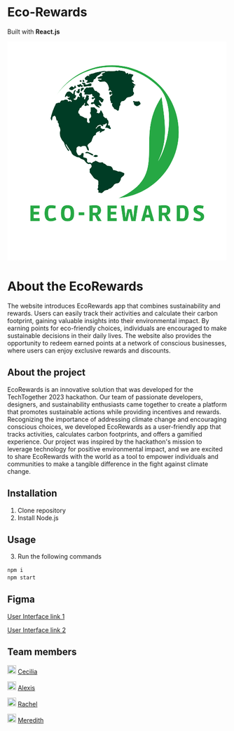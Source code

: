 # Eco-Rewards

Built with **React.js**

![Logo](./eco-rewards/src/images/eco-rewards-logo.png)

# About the EcoRewards

The website introduces EcoRewards app that combines sustainability and rewards. Users can easily track their activities and calculate their carbon footprint, gaining valuable insights into their environmental impact. By earning points for eco-friendly choices, individuals are encouraged to make sustainable decisions in their daily lives. The website also provides the opportunity to redeem earned points at a network of conscious businesses, where users can enjoy exclusive rewards and discounts. 

## About the project

EcoRewards is an innovative solution that was developed for the TechTogether 2023 hackathon. Our team of passionate developers, designers, and sustainability enthusiasts came together to create a platform that promotes sustainable actions while providing incentives and rewards. Recognizing the importance of addressing climate change and encouraging conscious choices, we developed EcoRewards as a user-friendly app that tracks activities, calculates carbon footprints, and offers a gamified experience. Our project was inspired by the hackathon's mission to leverage technology for positive environmental impact, and we are excited to share EcoRewards with the world as a tool to empower individuals and communities to make a tangible difference in the fight against climate change.

## Installation

1. Clone repository
2. Install Node.js

## Usage

3. Run the following commands 
```bash
npm i
npm start
```

## Figma 
[User Interface link 1](https://tinyurl.com/eco-rewards-figma-1)

[User Interface link 2](https://tinyurl.com/eco-rewards-figma-2)

## Team members
<img src="https://github.com/cgarcialm/techtogether/assets/62184644/efd873ed-1551-452b-855a-521a76c1d3d1" width="20" height="20"/> [Cecilia](https://www.linkedin.com/in/cgarcialopez/)

<img src="https://github.com/cgarcialm/techtogether/assets/62184644/efd873ed-1551-452b-855a-521a76c1d3d1" width="20" height="20"/> [Alexis](https://www.linkedin.com/in/yytong39/)

<img src="https://github.com/cgarcialm/techtogether/assets/62184644/efd873ed-1551-452b-855a-521a76c1d3d1" width="20" height="20"/> [Rachel](https://www.linkedin.com/in/rachel-fingerhut)

<img src="https://github.com/cgarcialm/techtogether/assets/62184644/efd873ed-1551-452b-855a-521a76c1d3d1" width="20" height="20"/> [Meredith](https://www.linkedin.com/in/yu-meredith-luo/)
